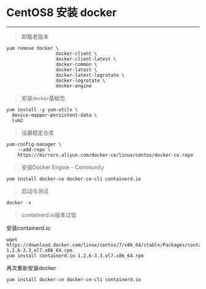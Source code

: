 # CentOS8 安装 docker

---

> 卸载老版本

```shell
yum remove docker \
                  docker-client \
                  docker-client-latest \
                  docker-common \
                  docker-latest \
                  docker-latest-logrotate \
                  docker-logrotate \
                  docker-engine
```

> 安装`docker`基础包

```shell
yum install -y yum-utils \
  device-mapper-persistent-data \
  lvm2
```

> 设置稳定仓库

```shell
yum-config-manager \
    --add-repo \
    https://mirrors.aliyun.com/docker-ce/linux/centos/docker-ce.repo
```

> 安装Docker Engine - Community

```shell
yum install docker-ce docker-ce-cli containerd.io
```

> 启动与测试

```shell
docker -v
```

> containerd.io版本过低

安装containerd.io

```shell
wget https://download.docker.com/linux/centos/7/x86_64/stable/Packages/containerd.io-1.2.6-3.3.el7.x86_64.rpm  
yum install containerd.io-1.2.6-3.3.el7.x86_64.rpm
```

再次重新安装docker

```shell
yum install docker-ce docker-ce-cli containerd.io
```
